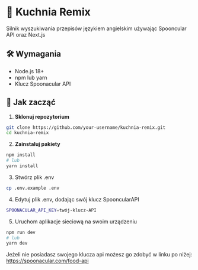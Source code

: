# 🍳 Kuchnia Remix

Silnik wyszukiwania przepisów językiem angielskim używając Spooncular API oraz Next.js

## 🛠 Wymagania

- Node.js 18+
- npm lub yarn
- Klucz Spoonacular API

## 🚀 Jak zacząć

1. **Sklonuj repozytorium**

```bash
git clone https://github.com/your-username/kuchnia-remix.git
cd kuchnia-remix
```

2. **Zainstaluj pakiety**
```bash
npm install
# lub
yarn install
```

3. Stwórz plik .env
```bash
cp .env.example .env
```

4. Edytuj plik .env, dodając swój klucz SpooncularAPI
```bash
SPOONACULAR_API_KEY=twój-klucz-API
```

5. Uruchom aplikacje sieciową na swoim urządzeniu
```bash
npm run dev
# lub
yarn dev 
```
Jeżeli nie posiadasz swojego klucza api możesz go zdobyć w linku po niżej:
https://spoonacular.com/food-api